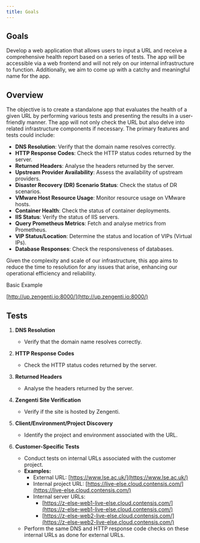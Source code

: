 ```yaml
---
title: Goals
---
```

## **Goals**

Develop a web application that allows users to input a URL and receive a comprehensive health report based on a series of tests. The app will be accessible via a web frontend and will not rely on our internal infrastructure to function. Additionally, we aim to come up with a catchy and meaningful name for the app.

## **Overview**

The objective is to create a standalone app that evaluates the health of a given URL by performing various tests and presenting the results in a user-friendly manner. The app will not only check the URL but also delve into related infrastructure components if necessary. The primary features and tests could include:

- **DNS Resolution**: Verify that the domain name resolves correctly.
- **HTTP Response Codes**: Check the HTTP status codes returned by the server.
- **Returned Headers**: Analyse the headers returned by the server.
- **Upstream Provider Availability**: Assess the availability of upstream providers.
- **Disaster Recovery (DR) Scenario Status**: Check the status of DR scenarios.
- **VMware Host Resource Usage**: Monitor resource usage on VMware hosts.
- **Container Health**: Check the status of container deployments.
- **IIS Status**: Verify the status of IIS servers.
- **Query Prometheus Metrics**: Fetch and analyse metrics from Prometheus.
- **VIP Status/Location**: Determine the status and location of VIPs (Virtual IPs).
- **Database Responses**: Check the responsiveness of databases.

Given the complexity and scale of our infrastructure, this app aims to reduce the time to resolution for any issues that arise, enhancing our operational efficiency and reliability.

Basic Example

[http://up.zengenti.io:8000/](http://up.zengenti.io:8000/)

## **Tests**

1. **DNS Resolution**
   - Verify that the domain name resolves correctly.

2. **HTTP Response Codes**
   - Check the HTTP status codes returned by the server.

3. **Returned Headers**
   - Analyse the headers returned by the server.

4. **Zengenti Site Verification**
   - Verify if the site is hosted by Zengenti.

5. **Client/Environment/Project Discovery**
   - Identify the project and environment associated with the URL.

6. **Customer-Specific Tests**
   - Conduct tests on internal URLs associated with the customer project.
   - **Examples:**
     - External URL: [https://www.lse.ac.uk/](https://www.lse.ac.uk/)
     - Internal project URL: [https://live-else.cloud.contensis.com/](https://live-else.cloud.contensis.com/)
     - Internal server URLs:
       - [https://z-else-web1-live-else.cloud.contensis.com/](https://z-else-web1-live-else.cloud.contensis.com/)
       - [https://z-else-web2-live-else.cloud.contensis.com/](https://z-else-web2-live-else.cloud.contensis.com/)
   - Perform the same DNS and HTTP response code checks on these internal URLs as done for external URLs.
